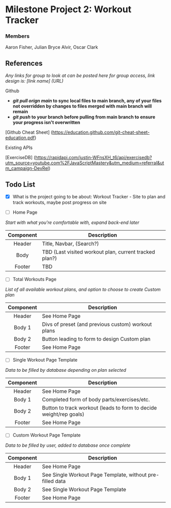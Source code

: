 # Milestone Project 2: Workout Tracker

### Members
Aaron Fisher, Julian Bryce Alvir, Oscar Clark

## References
*Any links for group to look at can be posted here for group access, link design is: [link name] (URL)*

Github
- ***git pull orign main* to sync local files to main branch, any of your files not overridden by changes to files merged with main branch will remain**
- ***git push* to your branch before pulling from main branch to ensure your progress isn't overwritten**

[Github Cheat Sheet] (https://education.github.com/git-cheat-sheet-education.pdf)

Existing APIs

[ExerciseDB] (https://rapidapi.com/justin-WFnsXH_t6/api/exercisedb?utm_source=youtube.com%2FJavaScriptMastery&utm_medium=referral&utm_campaign-DevRel)

## Todo List
- [x] What is the project going to be about: Workout Tracker - Site to plan and track workouts, maybe post progress on site

- [ ] Home Page

*Start with what you're comfortable with, expand back-end later*

| Component | Description |
| :---: | --- |
| Header | Title, Navbar, (Search?) |
| Body | TBD (Last visited workout plan, current tracked plan?) |
| Footer | TBD |

- [ ] Total Workouts Page

*List of all available workout plans, and option to choose to create Custom plan*

| Component | Description |
| :---: | --- |
| Header | See Home Page |
| Body 1 | Divs of preset (and previous custom) workout plans |
| Body 2 | Button leading to form to design Custom plan |
| Footer | See Home Page |

- [ ] Single Workout Page Template

*Data to be filled by database depending on plan selected*

| Component | Description |
| :---: | --- |
| Header | See Home Page |
| Body 1 | Completed form of body parts/exercises/etc. |
| Body 2 | Button to track workout (leads to form to decide weight/rep goals) |
| Footer | See Home Page |

- [ ] Custom Workout Page Template

*Data to be filled by user, added to database once complete*

| Component | Description |
| :---: | --- |
| Header | See Home Page |
| Body 1 | See Single Workout Page Template, without pre-filled data |
| Body 2 | See Single Workout Page Template |
| Footer | See Home Page |